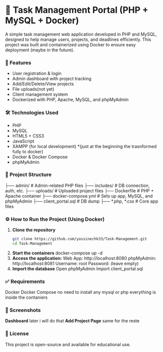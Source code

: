 <h1>🧩 Task Management Portal (PHP + MySQL + Docker)</h1>

A simple task management web application developed in PHP and MySQL, designed to help manage users, projects, and deadlines efficiently.
This project was built and containerized using Docker to ensure easy deployment (maybe in the future).

<h3>🚀 Features </h3>

- User registration & login
- Admin dashboard with project tracking
- Add/Edit/Delete/View projects
- File uploads(not yet)
- Client management system
- Dockerized with PHP, Apache, MySQL, and phpMyAdmin


<h3> 🛠️ Technologies Used </h3>

- PHP
- MySQL
- HTML5 + CSS3
- JavaScript
- XAMPP (for local development) *(just at the beginning the trasnformed fully to docker)
- Docker & Docker Compose
- phpMyAdmin
  
<h3> 📁 Project Structure </h3>
├── admin/                # Admin-related PHP files
├── includes/             # DB connection, auth, etc.
├── uploads/              # Uploaded project files
├── Dockerfile            # PHP + Apache container
├── docker-compose.yml    # Sets up app, MySQL, and phpMyAdmin
├── client_portal.sql     # DB dump
├── *.php, *.css          # Core app files

<h3>⚙️ How to Run the Project (Using Docker)</h3>

1. <b>Clone the repository</b>
   ```bash
   git clone https://github.com/yassinechk33/Task-Management.git
   cd Task-Management

2. <b>Start the containers</b>
    docker-compose up -d
3. <b>Access the application:</b>
    Web App: http://localhost:8080
    phpMyAdmin: http://localhost:8081
    Username: root
    Password: (leave empty)
4. <b>Import the database</b>
    Open phpMyAdmin
    Import client_portal.sql

<h3>✅ Requirements</h3>
    Docker
    Docker Compose
    no need to install any mysql or php everything is inside the contaniers

<h3>📸 Screenshots</h3>
  <b>Dashboard</b>
    later i will do that
  <b>Add Project Page</b>
    same for the reste
<h3>📄 License</h3>
    This project is open-source and available for educational use.

